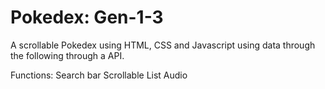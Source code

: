 # Pokedex: Gen-1-3
A scrollable Pokedex using HTML, CSS and Javascript using data through the following through a API.

Functions:
Search bar
Scrollable List
Audio
